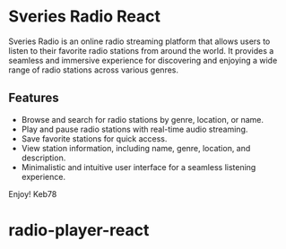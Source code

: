 # Sveries Radio React

Sveries Radio is an online radio streaming platform that allows users to listen to their favorite radio stations from around the world. It provides a seamless and immersive experience for discovering and enjoying a wide range of radio stations across various genres.

## Features

- Browse and search for radio stations by genre, location, or name.
- Play and pause radio stations with real-time audio streaming.
- Save favorite stations for quick access.
- View station information, including name, genre, location, and description.
- Minimalistic and intuitive user interface for a seamless listening experience.

Enjoy!
Keb78
# radio-player-react
